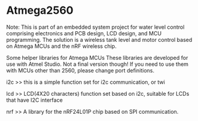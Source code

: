 # Atmega2560
Note:
This is part of an embedded system project for water level control comprising electronics and PCB design, LCD design, and MCU programming. The solution is a wireless tank level and motor control based on Atmega MCUs and the nRF wireless chip.

Some helper libraries for Atmega MCUs
These libraries are developed for use with Atmel Studio. Not a final version though!
If you need to use them with MCUs other than 2560, please change port definitions.

i2c >> this is a simple function set for i2c communication, or twi

lcd >> LCD(4X20 characters) function set based on i2c, suitable for LCDs that have I2C interface

nrf >> A library for the nRF24L01P chip based on SPI communication.
